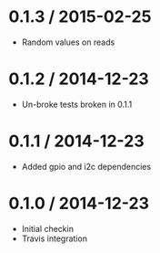 0.1.3 / 2015-02-25
==================

  * Random values on reads

0.1.2 / 2014-12-23
==================

  * Un-broke tests broken in 0.1.1

0.1.1 / 2014-12-23
==================

  * Added gpio and i2c dependencies

0.1.0 / 2014-12-23
==================

  * Initial checkin
  * Travis integration

